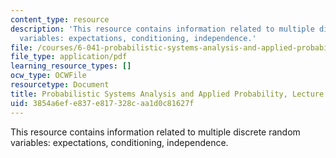 ```yaml
---
content_type: resource
description: 'This resource contains information related to multiple discrete random
  variables: expectations, conditioning, independence.'
file: /courses/6-041-probabilistic-systems-analysis-and-applied-probability-fall-2010/3854a6efe837e817328caa1d0c81627f_MIT6_041F10_L07.pdf
file_type: application/pdf
learning_resource_types: []
ocw_type: OCWFile
resourcetype: Document
title: Probabilistic Systems Analysis and Applied Probability, Lecture 7
uid: 3854a6ef-e837-e817-328c-aa1d0c81627f
---
```

This resource contains information related to multiple discrete random variables: expectations, conditioning, independence.

